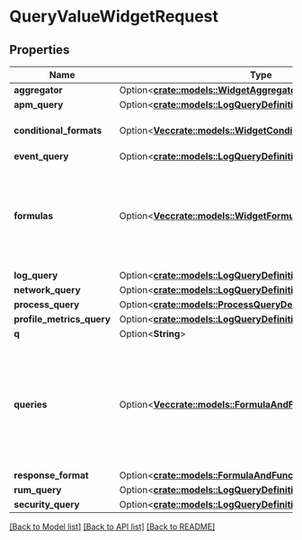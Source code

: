 # QueryValueWidgetRequest

## Properties

Name | Type | Description | Notes
------------ | ------------- | ------------- | -------------
**aggregator** | Option<[**crate::models::WidgetAggregator**](WidgetAggregator.md)> |  | [optional]
**apm_query** | Option<[**crate::models::LogQueryDefinition**](LogQueryDefinition.md)> |  | [optional]
**conditional_formats** | Option<[**Vec<crate::models::WidgetConditionalFormat>**](WidgetConditionalFormat.md)> | List of conditional formats. | [optional]
**event_query** | Option<[**crate::models::LogQueryDefinition**](LogQueryDefinition.md)> |  | [optional]
**formulas** | Option<[**Vec<crate::models::WidgetFormula>**](WidgetFormula.md)> | List of formulas that operate on queries. **This feature is currently in beta.** | [optional]
**log_query** | Option<[**crate::models::LogQueryDefinition**](LogQueryDefinition.md)> |  | [optional]
**network_query** | Option<[**crate::models::LogQueryDefinition**](LogQueryDefinition.md)> |  | [optional]
**process_query** | Option<[**crate::models::ProcessQueryDefinition**](ProcessQueryDefinition.md)> |  | [optional]
**profile_metrics_query** | Option<[**crate::models::LogQueryDefinition**](LogQueryDefinition.md)> |  | [optional]
**q** | Option<**String**> | TODO. | [optional]
**queries** | Option<[**Vec<crate::models::FormulaAndFunctionQueryDefinition>**](FormulaAndFunctionQueryDefinition.md)> | List of queries that can be returned directly or used in formulas. **This feature is currently in beta.** | [optional]
**response_format** | Option<[**crate::models::FormulaAndFunctionResponseFormat**](FormulaAndFunctionResponseFormat.md)> |  | [optional]
**rum_query** | Option<[**crate::models::LogQueryDefinition**](LogQueryDefinition.md)> |  | [optional]
**security_query** | Option<[**crate::models::LogQueryDefinition**](LogQueryDefinition.md)> |  | [optional]

[[Back to Model list]](../README.md#documentation-for-models) [[Back to API list]](../README.md#documentation-for-api-endpoints) [[Back to README]](../README.md)


